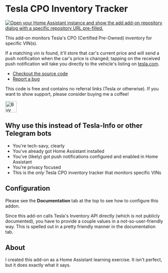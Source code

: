 # Tesla CPO Inventory Tracker

[![Open your Home Assistant instance and show the add add-on repository dialog with a specific repository URL pre-filled.](https://my.home-assistant.io/badges/supervisor_add_addon_repository.svg)](https://my.home-assistant.io/redirect/supervisor_add_addon_repository/?repository_url=https%3A%2F%2Fgithub.com%2Fmwood77%2Fha-tesla-inventory-tracker)

This add-on monitors Tesla's CPO (Certified Pre-Owned) inventory for specific VIN(s).

If a matching vin is found, it'll store that car's current price and will send a push notification when the car's price is changed; tapping on the received push notification will take you directly to the vehicle's listing on [tesla.com][tesla].

- [Checkout the source code][proj-repo]
- [Report a bug][proj-bug-report]

This code is free and contains no referral links (Tesla or otherwise). If you want to show support, please consider buying me a coffee!

<a href='https://ko-fi.com/F1F475GK7' target='_blank'><img height='36' style='border:0px;height:36px;' src='https://storage.ko-fi.com/cdn/kofi6.png?v=6' border='0' alt='Buy Me a Coffee at ko-fi.com' /></a>

## Why use this instead of Tesla-Info or other Telegram bots

- You're tech-savy, clearly
- You've already got Home Assistant installed
- You've (likely) got push notifications configured and enabled in Home Assistant
- You're privacy focused
- This is the _only_ Tesla CPO inventory tracker that monitors specific VINs

## Configuration

Please see the **Documentation** tab at the top to see how to configure this addon.

Since this add-on calls Tesla's Inventory API directly (which is not publicly documented), you have to provide a couple values in a not-so-user-friendly way. This is spelled out in a pretty friendly manner in the documentation tab.

## About

I created this add-on as a Home Assistant learning exercise. It isn't perfect, but it does exactly what it says.

[proj-repo]: https://github.com/mwood77/ha-tesla-inventory-tracker
[proj-bug-report]: https://github.com/mwood77/ha-tesla-inventory-tracker/issues
[tesla]: https://tesla.com
